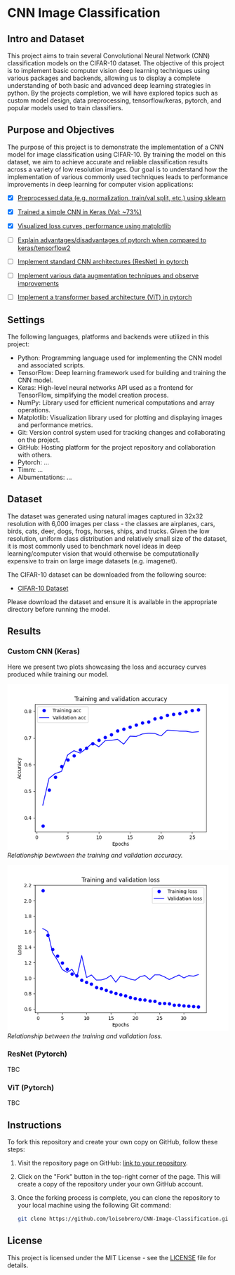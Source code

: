 # CNN Image Classification

## Intro and Dataset

This project aims to train several Convolutional Neural Network (CNN) classification models on the CIFAR-10 dataset. The objective of this project is to implement basic computer vision deep learning techniques using various packages and backends, allowing us to display a complete understanding of both basic and advanced deep learning strategies in python. By the projects completion, we will have explored topics such as custom model design, data preprocessing, tensorflow/keras, pytorch, and popular models used to train classifiers.

## Purpose and Objectives

The purpose of this project is to demonstrate the implementation of a CNN model for image classification using CIFAR-10. By training the model on this dataset, we aim to achieve accurate and reliable classification results across a variety of low resolution images. Our goal is to understand how the implementation of various commonly used techniques leads to performance improvements in deep learning for computer vision applications:

- [x] [Preprocessed data (e.g. normalization, train/val split, etc.) using sklearn](https://github.com/loisobrero/CNN-Image-Classification/blob/main/utils/data.py)
- [x] [Trained a simple CNN in Keras (Val: ~73%)](https://github.com/loisobrero/CNN-Image-Classification/utils/train.py)
- [x] [Visualized loss curves, performance using matplotlib](https://github.com/loisobrero/CNN-Image-Classification/utils/visualization.py)
- [ ] [Explain advantages/disadvantages of pytorch when compared to keras/tensorflow2](https://github.com/loisobrero/CNN-Image-Classification/README.md)
- [ ] [Implement standard CNN architectures (ResNet) in pytorch](https://github.com/loisobrero/CNN-Image-Classification/utils)
- [ ] [Implement various data augmentation techniques and observe improvements](https://github.com/loisobrero/CNN-Image-Classification/utils)
- [ ] [Implement a transformer based architecture (ViT) in pytorch](https://github.com/loisobrero/CNN-Image-Classification/utils)


## Settings

The following languages, platforms and backends were utilized in this project:

- Python: Programming language used for implementing the CNN model and associated scripts.
- TensorFlow: Deep learning framework used for building and training the CNN model.
- Keras: High-level neural networks API used as a frontend for TensorFlow, simplifying the model creation process.
- NumPy: Library used for efficient numerical computations and array operations.
- Matplotlib: Visualization library used for plotting and displaying images and performance metrics.
- Git: Version control system used for tracking changes and collaborating on the project.
- GitHub: Hosting platform for the project repository and collaboration with others.
- Pytorch: ...
- Timm: ...
- Albumentations: ...

## Dataset

The dataset was generated using natural images captured in 32x32 resolution with 6,000 images per class - the classes are airplanes, cars, birds, cats, deer, dogs, frogs, horses, ships, and trucks. Given the low resolution, uniform class distribution and relatively small size of the dataset, it is most commonly used to benchmark novel ideas in deep learning/computer vision that would otherwise be computationally expensive to train on large image datasets (e.g. imagenet).

The CIFAR-10 dataset can be downloaded from the following source:

- [CIFAR-10 Dataset](https://www.cs.toronto.edu/~kriz/cifar.html)

Please download the dataset and ensure it is available in the appropriate directory before running the model.

## Results

### Custom CNN (Keras)

Here we present two plots showcasing the loss and accuracy curves produced while training our model.

![Accuracy Plot](screenshots/accuracy_plot.png)
*Relationship bewtween the training and validation accuracy.*

![History Plot](screenshots/history.png)
*Relationship between the training and validation loss.*

### ResNet (Pytorch)

TBC

### ViT (Pytorch)

TBC

## Instructions

To fork this repository and create your own copy on GitHub, follow these steps:

1. Visit the repository page on GitHub: [link to your repository](https://github.com/loisobrero/CNN-Image-Classification.git).

2. Click on the "Fork" button in the top-right corner of the page. This will create a copy of the repository under your own GitHub account.

3. Once the forking process is complete, you can clone the repository to your local machine using the following Git command:

   ```bash
   git clone https://github.com/loisobrero/CNN-Image-Classification.git


## License

This project is licensed under the MIT License - see the [LICENSE](LICENSE) file for details.
